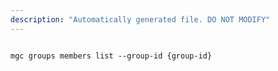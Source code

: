 ```yaml
---
description: "Automatically generated file. DO NOT MODIFY"
---
```


```cli

mgc groups members list --group-id {group-id}

```